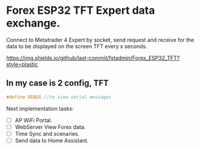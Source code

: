 # Forex ESP32 TFT Expert data exchange.

Connect to Metatrader 4 Expert by socket, send request and receive for the data to be displayed on the screen TFT every x seconds. 

https://img.shields.io/github/last-commit/fstadmin/Forex_ESP32_TFT?style=plastic

## In my case is 2 config, TFT

``` C++
#define DEBUG //to view serial messages

```

Next implementation tasks:

- [ ] AP WiFi Portal.
- [ ] WebServer View Forex data.
- [ ] Time Sync and scenaries.
- [ ] Send data to Home Assistant.
